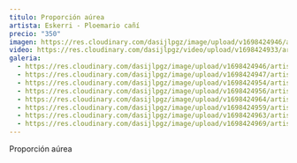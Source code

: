 ```yaml
---
titulo: Proporción aúrea
artista: Eskerri - Ploemario cañí
precio: "350"
imagen: https://res.cloudinary.com/dasijlpgz/image/upload/v1698424946/artistas/Eskerri%20-%20Ploemario%20ca%C3%B1%C3%AD/06_Proporci%C3%B3n%20a%C3%BArea/P1070615.jpg
video: https://res.cloudinary.com/dasijlpgz/video/upload/v1698424933/artistas/Eskerri%20-%20Ploemario%20ca%C3%B1%C3%AD/06_Proporci%C3%B3n%20a%C3%BArea/Sin_t%C3%ADtulo-1.mp4
galeria:
  - https://res.cloudinary.com/dasijlpgz/image/upload/v1698424946/artistas/Eskerri%20-%20Ploemario%20ca%C3%B1%C3%AD/06_Proporci%C3%B3n%20a%C3%BArea/P1070615.jpg
  - https://res.cloudinary.com/dasijlpgz/image/upload/v1698424947/artistas/Eskerri%20-%20Ploemario%20ca%C3%B1%C3%AD/06_Proporci%C3%B3n%20a%C3%BArea/P1070617.jpg
  - https://res.cloudinary.com/dasijlpgz/image/upload/v1698424954/artistas/Eskerri%20-%20Ploemario%20ca%C3%B1%C3%AD/06_Proporci%C3%B3n%20a%C3%BArea/P1070619.jpg
  - https://res.cloudinary.com/dasijlpgz/image/upload/v1698424956/artistas/Eskerri%20-%20Ploemario%20ca%C3%B1%C3%AD/06_Proporci%C3%B3n%20a%C3%BArea/P1070620.jpg
  - https://res.cloudinary.com/dasijlpgz/image/upload/v1698424964/artistas/Eskerri%20-%20Ploemario%20ca%C3%B1%C3%AD/06_Proporci%C3%B3n%20a%C3%BArea/P1070626.jpg
  - https://res.cloudinary.com/dasijlpgz/image/upload/v1698424959/artistas/Eskerri%20-%20Ploemario%20ca%C3%B1%C3%AD/06_Proporci%C3%B3n%20a%C3%BArea/P1070624.jpg
  - https://res.cloudinary.com/dasijlpgz/image/upload/v1698424963/artistas/Eskerri%20-%20Ploemario%20ca%C3%B1%C3%AD/06_Proporci%C3%B3n%20a%C3%BArea/P1070625.jpg
  - https://res.cloudinary.com/dasijlpgz/image/upload/v1698424969/artistas/Eskerri%20-%20Ploemario%20ca%C3%B1%C3%AD/06_Proporci%C3%B3n%20a%C3%BArea/P1070628.jpg
---
```

P﻿roporción aúrea